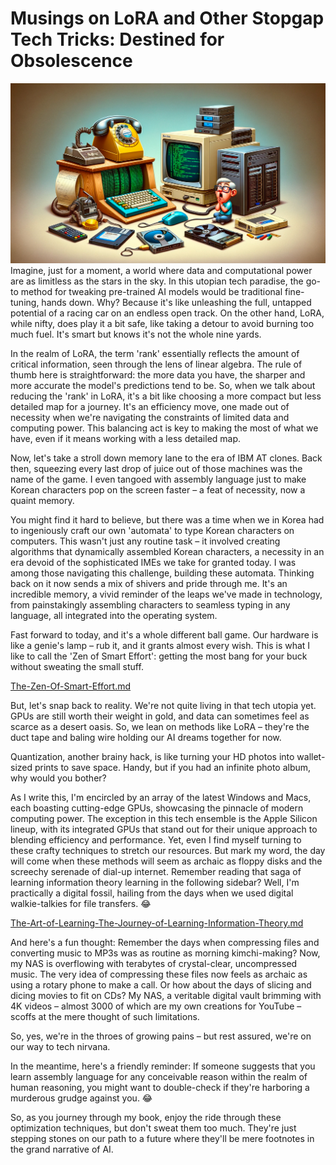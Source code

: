 # Musings on LoRA and Other Stopgap Tech Tricks: Destined for Obsolescence
![musings-on-lora-and-other-stopgap-tech-tricks-destined-for-obsolescence.png](images%2Fmusings-on-lora-and-other-stopgap-tech-tricks-destined-for-obsolescence.png)
Imagine, just for a moment, a world where data and computational power are as limitless as the stars in the sky. In this utopian tech paradise, the go-to method for tweaking pre-trained AI models would be traditional fine-tuning, hands down. Why? Because it's like unleashing the full, untapped potential of a racing car on an endless open track. On the other hand, LoRA, while nifty, does play it a bit safe, like taking a detour to avoid burning too much fuel. It's smart but knows it's not the whole nine yards.

In the realm of LoRA, the term 'rank' essentially reflects the amount of critical information, seen through the lens of linear algebra. The rule of thumb here is straightforward: the more data you have, the sharper and more accurate the model's predictions tend to be. So, when we talk about reducing the 'rank' in LoRA, it's a bit like choosing a more compact but less detailed map for a journey. It's an efficiency move, one made out of necessity when we're navigating the constraints of limited data and computing power. This balancing act is key to making the most of what we have, even if it means working with a less detailed map.

Now, let's take a stroll down memory lane to the era of IBM AT clones. Back then, squeezing every last drop of juice out of those machines was the name of the game. I even tangoed with assembly language just to make Korean characters pop on the screen faster – a feat of necessity, now a quaint memory. 

You might find it hard to believe, but there was a time when we in Korea had to ingeniously craft our own 'automata' to type Korean characters on computers. This wasn't just any routine task – it involved creating algorithms that dynamically assembled Korean characters, a necessity in an era devoid of the sophisticated IMEs we take for granted today. I was among those navigating this challenge, building these automata. Thinking back on it now sends a mix of shivers and pride through me. It's an incredible memory, a vivid reminder of the leaps we've made in technology, from painstakingly assembling characters to seamless typing in any language, all integrated into the operating system.

Fast forward to today, and it's a whole different ball game. Our hardware is like a genie's lamp – rub it, and it grants almost every wish. This is what I like to call the 'Zen of Smart Effort': getting the most bang for your buck without sweating the small stuff.

[The-Zen-Of-Smart-Effort.md](..%2F..%2Fessays%2Flife%2FThe-Zen-Of-Smart-Effort.md)

But, let's snap back to reality. We're not quite living in that tech utopia yet. GPUs are still worth their weight in gold, and data can sometimes feel as scarce as a desert oasis. So, we lean on methods like LoRA – they're the duct tape and baling wire holding our AI dreams together for now.

Quantization, another brainy hack, is like turning your HD photos into wallet-sized prints to save space. Handy, but if you had an infinite photo album, why would you bother?

As I write this, I'm encircled by an array of the latest Windows and Macs, each boasting cutting-edge GPUs, showcasing the pinnacle of modern computing power. The exception in this tech ensemble is the Apple Silicon lineup, with its integrated GPUs that stand out for their unique approach to blending efficiency and performance. Yet, even I find myself turning to these crafty techniques to stretch our resources. But mark my word, the day will come when these methods will seem as archaic as floppy disks and the screechy serenade of dial-up internet. Remember reading that saga of learning information theory learning in the following sidebar? Well, I'm practically a digital fossil, hailing from the days when we used digital walkie-talkies for file transfers. 😂 

[The-Art-of-Learning-The-Journey-of-Learning-Information-Theory.md](..%2F..%2Fbook%2Fsidebars%2Fart-of-learning-the-journey-of-learning-information-theory%2FThe-Art-of-Learning-The-Journey-of-Learning-Information-Theory.md)

And here's a fun thought: Remember the days when compressing files and converting music to MP3s was as routine as morning kimchi-making? Now, my NAS is overflowing with terabytes of crystal-clear, uncompressed music. The very idea of compressing these files now feels as archaic as using a rotary phone to make a call. Or how about the days of slicing and dicing movies to fit on CDs? My NAS, a veritable digital vault brimming with 4K videos – almost 3000 of which are my own creations for YouTube – scoffs at the mere thought of such limitations.

So, yes, we're in the throes of growing pains – but rest assured, we're on our way to tech nirvana.

In the meantime, here's a friendly reminder: If someone suggests that you learn assembly language for any conceivable reason within the realm of human reasoning, you might want to double-check if they're harboring a murderous grudge against you. 😂

So, as you journey through my book, enjoy the ride through these optimization techniques, but don't sweat them too much. They're just stepping stones on our path to a future where they'll be mere footnotes in the grand narrative of AI.
